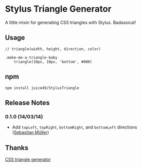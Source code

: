 # Stylus Triangle Generator

A little mixin for generating CSS triangles with Stylus. Badassical!

## Usage

	// triangle(width, height, direction, color)

	.make-me-a-triangle-baby
		triangle(10px, 10px, 'bottom', #000)

## npm
	npm install juice49/StylusTriangle

## Release Notes

### 0.1.0 (14/03/14)
- Add `topLeft`, `topRight`, `bottomRight`, and `bottomLeft` directions ([Sebastian Müller](https://github.com/sibbl))

## Thanks

[CSS triangle generator](http://apps.eky.hk/css-triangle-generator/)